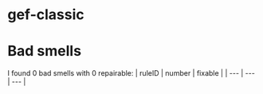 # gef-classic 
 
# Bad smells
I found 0 bad smells with 0 repairable:
| ruleID | number | fixable |
| --- | --- | --- |
